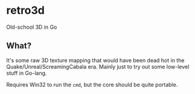 # retro3d
Old-school 3D in Go

## What?

It's some raw 3D texture mapping that would have been dead hot in the Quake/Unreal/ScreamingCabala era.
Mainly just to try out some low-level stuff in Go-lang.

Requires Win32 to run the `cmd`, but the core should be quite portable.